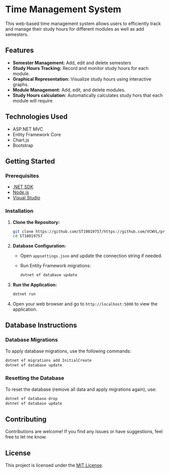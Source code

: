 
# Time Management System

This web-based time management system allows users to efficiently track and manage their study hours for different modules as well as add semesters.

## Features

- **Semester Management:** Add, edit and delete semesters
- **Study Hours Tracking:** Record and monitor study hours for each module.
- **Graphical Representation:** Visualize study hours using interactive graphs.
- **Module Management:** Add, edit, and delete modules.
- **Study Hours calculation:** Automatically calculates study hors that each module will require

## Technologies Used

- ASP.NET MVC
- Entity Framework Core
- Chart.js
- Bootstrap

## Getting Started

### Prerequisites

- [.NET SDK](https://dotnet.microsoft.com/download)
- [Node.js](https://nodejs.org/)
- [Visual Studio](https://visualstudio.microsoft.com/) 

### Installation

1. **Clone the Repository:**

    ```bash
    git clone https://github.com/ST10019757/https://github.com/VCWVL/prog6212-poe-ST10019757.git
    cd ST10019757
    ```

2. **Database Configuration:**

    - Open `appsettings.json` and update the connection string if needed.
    - Run Entity Framework migrations:

        ```bash
        dotnet ef database update
        ```

3. **Run the Application:**

    ```bash
    dotnet run
    ```

4. Open your web browser and go to `http://localhost:5000` to view the application.

## Database Instructions

### Database Migrations

To apply database migrations, use the following commands:

```bash
dotnet ef migrations add InitialCreate
dotnet ef database update
```

### Resetting the Database

To reset the database (remove all data and apply migrations again), use:

```bash
dotnet ef database drop
dotnet ef database update
```



## Contributing

Contributions are welcome! If you find any issues or have suggestions, feel free to let me know.

## License

This project is licensed under the [MIT License](https://memgraph.com/blog/what-is-mit-license).
```
